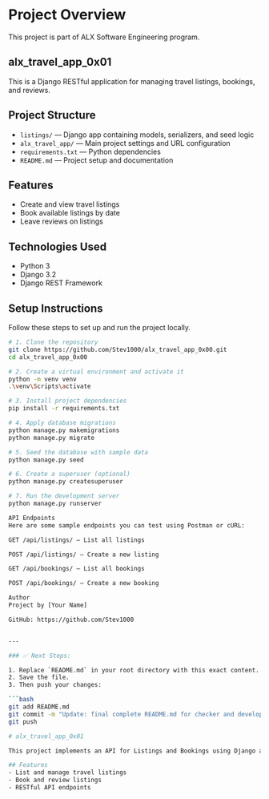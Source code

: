 
# Project Overview

This project is part of ALX Software Engineering program.

## alx_travel_app_0x01

This is a Django RESTful application for managing travel listings, bookings, and reviews.

## Project Structure

- `listings/` — Django app containing models, serializers, and seed logic
- `alx_travel_app/` — Main project settings and URL configuration
- `requirements.txt` — Python dependencies
- `README.md` — Project setup and documentation

## Features

- Create and view travel listings
- Book available listings by date
- Leave reviews on listings

## Technologies Used

- Python 3
- Django 3.2
- Django REST Framework

## Setup Instructions

Follow these steps to set up and run the project locally.

```bash
# 1. Clone the repository
git clone https://github.com/Stev1000/alx_travel_app_0x00.git
cd alx_travel_app_0x00

# 2. Create a virtual environment and activate it
python -m venv venv
.\venv\Scripts\activate

# 3. Install project dependencies
pip install -r requirements.txt

# 4. Apply database migrations
python manage.py makemigrations
python manage.py migrate

# 5. Seed the database with sample data
python manage.py seed

# 6. Create a superuser (optional)
python manage.py createsuperuser

# 7. Run the development server
python manage.py runserver

API Endpoints
Here are some sample endpoints you can test using Postman or cURL:

GET /api/listings/ — List all listings

POST /api/listings/ — Create a new listing

GET /api/bookings/ — List all bookings

POST /api/bookings/ — Create a new booking

Author
Project by [Your Name]

GitHub: https://github.com/Stev1000


---

### ✅ Next Steps:

1. Replace `README.md` in your root directory with this exact content.
2. Save the file.
3. Then push your changes:

```bash
git add README.md
git commit -m "Update: final complete README.md for checker and developer guide"
git push

# alx_travel_app_0x01

This project implements an API for Listings and Bookings using Django and Django REST Framework.

## Features
- List and manage travel listings
- Book and review listings
- RESTful API endpoints
